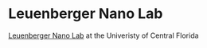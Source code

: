 # Leuenberger Nano Lab

[Leuenberger Nano Lab](https://nanoscience.ucf.edu/leuenberger/) at the Univeristy of Central Florida   
